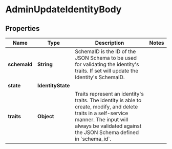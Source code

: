 

# AdminUpdateIdentityBody


## Properties

Name | Type | Description | Notes
------------ | ------------- | ------------- | -------------
**schemaId** | **String** | SchemaID is the ID of the JSON Schema to be used for validating the identity&#39;s traits. If set will update the Identity&#39;s SchemaID. | 
**state** | **IdentityState** |  | 
**traits** | **Object** | Traits represent an identity&#39;s traits. The identity is able to create, modify, and delete traits in a self-service manner. The input will always be validated against the JSON Schema defined in &#x60;schema_id&#x60;. | 



